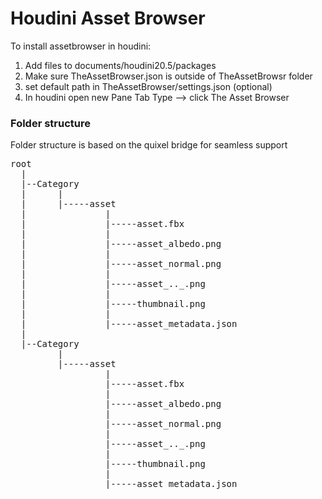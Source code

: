 # Houdini Asset Browser

To install assetbrowser in houdini:

1. Add files to documents/houdini20.5/packages
2. Make sure TheAssetBrowser.json is outside of TheAssetBrowsr folder
3. set default path in TheAssetBrowser/settings.json (optional)
4. In houdini open new Pane Tab Type --> click The Asset Browser

<h3>Folder structure</h3>
Folder structure is based on the quixel bridge for seamless support
<pre>
root
  |
  |--Category
  |      |
  |      |-----asset
  |               |
  |               |-----asset.fbx
  |               |
  |               |-----asset_albedo.png
  |               |
  |               |-----asset_normal.png
  |               |
  |               |-----asset_.._.png                 
  |               |
  |               |-----thumbnail.png
  |               |
  |               |-----asset_metadata.json
  |
  |--Category
         |
         |-----asset
                  |
                  |-----asset.fbx
                  |
                  |-----asset_albedo.png
                  |
                  |-----asset_normal.png
                  |
                  |-----asset_.._.png                 
                  |
                  |-----thumbnail.png
                  |
                  |-----asset_metadata.json
</pre>
